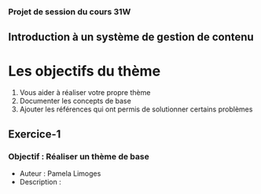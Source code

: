 ### Projet de session du cours 31W

## Introduction à un système de gestion de contenu

# Les objectifs du thème
1. Vous aider à réaliser votre propre thème
2. Documenter les concepts de base
3. Ajouter les références qui ont permis de solutionner certains problèmes

## Exercice-1

### Objectif : Réaliser un thème de base 
- Auteur : Pamela Limoges
- Description :
